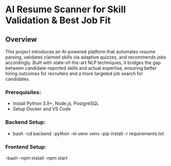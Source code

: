 # AI Resume Scanner for Skill Validation & Best Job Fit

## Overview

This project introduces an AI-powered platform that automates resume parsing, validates claimed skills via adaptive quizzes, and recommends jobs accordingly. Built with state-of-the-art NLP techniques, it bridges the gap between candidate-reported skills and actual expertise, ensuring better hiring outcomes for recruiters and a more targeted job search for candidates.

### Prerequisites:
- Install Python 3.9+, Node.js, PostgreSQL
- Setup Docker and VS Code

### Backend Setup:
- bash
-cd backend
-python -m venv venv
-pip install -r requirements.txt
### Frontend Setup:
-bash
-npm install
-npm start

